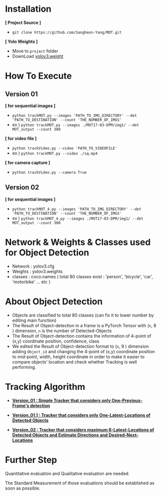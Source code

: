 
Installation
================
**[ Project Source ]**
- ```git clone https://github.com/Sangheon-Yang/MOT.git```

**[ Yolo Weights ]**
- Move to ```project``` folder
- DownLoad [yolov3.weight](https://pjreddie.com/media/files/yolov3.weights)

How To Execute
================

Version 01
----------
**[ for sequential images ]**
- ```python trackMOT.py --images 'PATH_TO_IMG_DIRECTORY' --det 'PATH_TO_DESTINATION' --count 'THE_NUMBER_OF_IMGS'```
- ex )   ```python trackMOT.py --images ./MOT17-03-DPM/img1/ --det MOT_output --count 300```

**[ for video file ]**
- ```python trackVideo.py --video 'PATH_TO_VIDEOFILE'```
- ex ) ```python trackMOT.py --video ./sq.mp4```

**[ for camera capture ]**
- ```python trackVideo.py --camera True```

Version 02
----------

**[ for sequential images ]**
- ```python trackMOT_4.py --images 'PATH_TO_IMG_DIRECTORY' --det 'PATH_TO_DESTINATION' --count 'THE_NUMBER_OF_IMGS'```
- ex )   ```python trackMOT_4.py --images ./MOT17-03-DPM/img1/ --det MOT_output --count 300```


Network & Weights & Classes used for Object Detection
===============

- Network : yolov3.cfg 
- Weights : yolov3.weights
- classes : coco.names ( total 80 classes exist : 'person', 'bicycle', 'car', 'motorbike' ... etc )


About Object Detection
================
- Objects are classified to total 80 classes (can fix it to lower number by editing main function)
- The Result of Object-detection in a frame is a PyTorch Tensor with (```n```, 8 ) dimension, ```n``` is the number of Detected-Objects
- The Result of Object-detection contains the information of 4-point of (x,y) coordinate position, confidence, class
- We edited the Result of Object-detection format to  (```n```, 9 ) dimension adding ```Object_id``` and changing the 4-point of (x,y) coordinate position to mid-point, width, height coordinate in order to make it easier to compare objects' location and check whether Tracking is well performing. 


Tracking Algorithm
=================

- [**Version_01 : Simple Tracker that considers only One-Previous-Frame's detection**](https://github.com/Sangheon-Yang/MOT/wiki/Implementation-Version-01)

- [**Version_01.1 : Tracker that considers only One-Latest-Locations of Detected Objects**](https://github.com/Sangheon-Yang/MOT/wiki/Implementation-Version-01.1)

- [**Version_02 : Tracker that considers maximum 6-Latest-Locations of Detected Objects and Estimate Directions and Desired-Next-Locations**](https://github.com/Sangheon-Yang/MOT/wiki/Implementation-Version-02)


Further Step
==============

Quantitative evaluation and Qualitative evaluation are needed. 

The Standard Measurement of those evaluations should be established as soon as possible.




